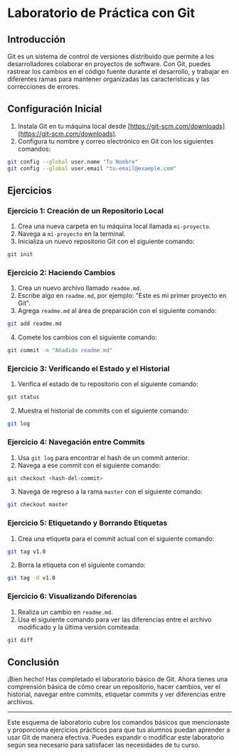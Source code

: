 
# Laboratorio de Práctica con Git

## Introducción

Git es un sistema de control de versiones distribuido que permite a los desarrolladores colaborar en proyectos de software. Con Git, puedes rastrear los cambios en el código fuente durante el desarrollo, y trabajar en diferentes ramas para mantener organizadas las características y las correcciones de errores.

## Configuración Inicial

1. Instala Git en tu máquina local desde [https://git-scm.com/downloads](https://git-scm.com/downloads).
2. Configura tu nombre y correo electrónico en Git con los siguientes comandos:
```bash
git config --global user.name "Tu Nombre"
git config --global user.email "tu-email@example.com"
```

## Ejercicios

### Ejercicio 1: Creación de un Repositorio Local

1. Crea una nueva carpeta en tu máquina local llamada `mi-proyecto`.
2. Navega a `mi-proyecto` en la terminal.
3. Inicializa un nuevo repositorio Git con el siguiente comando:
```bash
git init
```

### Ejercicio 2: Haciendo Cambios

1. Crea un nuevo archivo llamado `readme.md`.
2. Escribe algo en `readme.md`, por ejemplo: "Este es mi primer proyecto en Git".
3. Agrega `readme.md` al área de preparación con el siguiente comando:
```bash
git add readme.md
```
4. Comete los cambios con el siguiente comando:
```bash
git commit -m "Añadido readme.md"
```

### Ejercicio 3: Verificando el Estado y el Historial

1. Verifica el estado de tu repositorio con el siguiente comando:
```bash
git status
```
2. Muestra el historial de commits con el siguiente comando:
```bash
git log
```

### Ejercicio 4: Navegación entre Commits

1. Usa `git log` para encontrar el hash de un commit anterior.
2. Navega a ese commit con el siguiente comando:
```bash
git checkout <hash-del-commit>
```
3. Navega de regreso a la rama `master` con el siguiente comando:
```bash
git checkout master
```

### Ejercicio 5: Etiquetando y Borrando Etiquetas

1. Crea una etiqueta para el commit actual con el siguiente comando:
```bash
git tag v1.0
```
2. Borra la etiqueta con el siguiente comando:
```bash
git tag -d v1.0
```

### Ejercicio 6: Visualizando Diferencias

1. Realiza un cambio en `readme.md`.
2. Usa el siguiente comando para ver las diferencias entre el archivo modificado y la última versión comiteada:
```bash
git diff
```

## Conclusión

¡Bien hecho! Has completado el laboratorio básico de Git. Ahora tienes una comprensión básica de cómo crear un repositorio, hacer cambios, ver el historial, navegar entre commits, etiquetar commits y ver diferencias entre archivos.

---

Este esquema de laboratorio cubre los comandos básicos que mencionaste y proporciona ejercicios prácticos para que tus alumnos puedan aprender a usar Git de manera efectiva. Puedes expandir o modificar este laboratorio según sea necesario para satisfacer las necesidades de tu curso.
